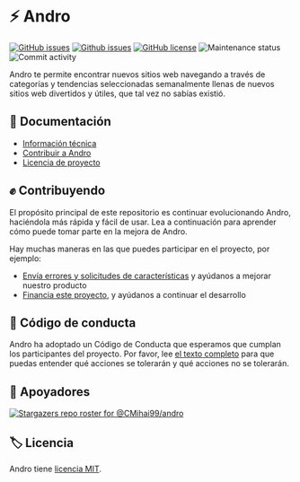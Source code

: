 # ⚡ Andro

[![GitHub issues](https://img.shields.io/github/issues/CMihai99/andro?style=flat-square)](https://github.com/CMihai99/andro/issues)
[![Github issues](https://img.shields.io/github/issues-closed/CMihai99/andro?style=flat-square)](https://github.com/CMihai99/andro/issues?q=is%3Aissue+is%3Aclosed)
[![GitHub license](https://img.shields.io/github/license/CMihai99/andro?color=g&style=flat-square)](https://github.com/CMihai99/andro/blob/master/LICENSE)
![Maintenance status](https://img.shields.io/maintenance/yes/2021?style=flat-square)
![Commit activity](https://img.shields.io/github/commit-activity/w/CMihai99/andro?color=g&style=flat-square)

Andro te permite encontrar nuevos sitios web navegando a través de categorías y tendencias seleccionadas semanalmente llenas de nuevos sitios web divertidos y útiles, que tal vez no sabías existió.

## 📃 Documentación

  - [Información técnica](https://github.com/CMihai99/andro/blob/main/README.md)
  - [Contribuir a Andro](https://github.com/CMihai99/andro/blob/main/CONTRIBUTING.md)
  - [Licencia de proyecto](https://github.com/CMihai99/andro/blob/main/LICENSE)

## ✊ Contribuyendo

El propósito principal de este repositorio es continuar evolucionando Andro, haciéndola más rápida y fácil de usar. Lea a continuación para aprender cómo puede tomar parte en la mejora de Andro.

Hay muchas maneras en las que puedes participar en el proyecto, por ejemplo:

  - [Envía errores y solicitudes de características](https://github.com/CMihai99/andro/issues) y ayúdanos a mejorar nuestro producto
  - [Financia este proyecto](https://www.paypal.com/paypalme/Impulse884?locale.x=en_US), y ayúdanos a continuar el desarrollo

## 🙌 Código de conducta

Andro ha adoptado un Código de Conducta que esperamos que cumplan los participantes del proyecto. Por favor, lee [el texto completo](https://code.fb.com/codeofconduct) para que puedas entender qué acciones se tolerarán y qué acciones no se tolerarán.

## 👏 Apoyadores

[![Stargazers repo roster for @CMihai99/andro](https://reporoster.com/stars/CMihai99/andro)](https://github.com/CMihai99/andro/stargazers)

## 🏷 Licencia

Andro tiene [licencia MIT](LICENSE).